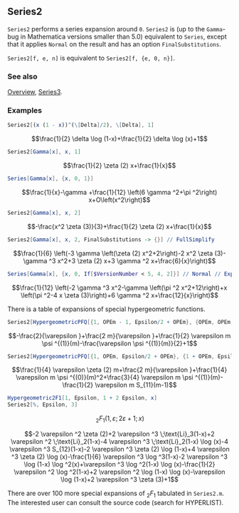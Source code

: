 ## Series2

`Series2` performs a series expansion around `0`. `Series2` is (up to the `Gamma`-bug in Mathematica versions smaller than 5.0) equivalent to `Series`, except that it applies `Normal` on the result and has an option `FinalSubstitutions`.

`Series2[f, e, n]` is equivalent to `Series2[f, {e, 0, n}]`.

### See also

[Overview](Extra/FeynCalc.md), [Series3](Series3.md).

### Examples

```mathematica
Series2[(x (1 - x))^(\[Delta]/2), \[Delta], 1]
```

$$\frac{1}{2} \delta  \log (1-x)+\frac{1}{2} \delta  \log (x)+1$$

```mathematica
Series2[Gamma[x], x, 1]
```

$$\frac{1}{2} \zeta (2) x+\frac{1}{x}$$

```mathematica
Series[Gamma[x], {x, 0, 1}]
```

$$\frac{1}{x}-\gamma +\frac{1}{12} \left(6 \gamma ^2+\pi ^2\right) x+O\left(x^2\right)$$

```mathematica
Series2[Gamma[x], x, 2]
```

$$-\frac{x^2 \zeta (3)}{3}+\frac{1}{2} \zeta (2) x+\frac{1}{x}$$

```mathematica
Series2[Gamma[x], x, 2, FinalSubstitutions -> {}] // FullSimplify
```

$$\frac{1}{6} \left(-3 \gamma  \left(\zeta (2) x^2+2\right)-2 x^2 \zeta (3)-\gamma ^3 x^2+3 \zeta (2) x+3 \gamma ^2 x+\frac{6}{x}\right)$$

```mathematica
Series[Gamma[x], {x, 0, If[$VersionNumber < 5, 4, 2]}] // Normal // Expand // FullSimplify
```

$$\frac{1}{12} \left(-2 \gamma ^3 x^2-\gamma  \left(\pi ^2 x^2+12\right)+x \left(\pi ^2-4 x \zeta (3)\right)+6 \gamma ^2 x+\frac{12}{x}\right)$$

There is a table of expansions of special hypergeometric functions.

```mathematica
Series2[HypergeometricPFQ[{1, OPEm - 1, Epsilon/2 + OPEm}, {OPEm, OPEm + Epsilon}, 1], Epsilon, 1]
```

$$-\frac{2}{\varepsilon }+\frac{2 m}{\varepsilon }+\frac{1}{2} \varepsilon  m \psi ^{(1)}(m)-\frac{\varepsilon  \psi ^{(1)}(m)}{2}+1$$

```mathematica
Series2[HypergeometricPFQ[{1, OPEm, Epsilon/2 + OPEm}, {1 + OPEm, Epsilon + OPEm},  1], Epsilon, 1]
```

$$\frac{1}{4} \varepsilon  \zeta (2) m+\frac{2 m}{\varepsilon }+\frac{1}{4} \varepsilon  m \psi ^{(0)}(m)^2+\frac{3}{4} \varepsilon  m \psi ^{(1)}(m)-\frac{1}{2} \varepsilon  m S_{11}(m-1)$$

```mathematica
Hypergeometric2F1[1, Epsilon, 1 + 2 Epsilon, x]
Series2[%, Epsilon, 3]
```

$$\, _2F_1(1,\varepsilon ;2 \varepsilon +1;x)$$

$$-2 \varepsilon ^2 \zeta (2)+2 \varepsilon ^3 \;\text{Li}_3(1-x)+2 \varepsilon ^2 \;\text{Li}_2(1-x)-4 \varepsilon ^3 \;\text{Li}_2(1-x) \log (x)-4 \varepsilon ^3 S_{12}(1-x)-2 \varepsilon ^3 \zeta (2) \log (1-x)+4 \varepsilon ^3 \zeta (2) \log (x)-\frac{1}{6} \varepsilon ^3 \log ^3(1-x)-2 \varepsilon ^3 \log (1-x) \log ^2(x)+\varepsilon ^3 \log ^2(1-x) \log (x)-\frac{1}{2} \varepsilon ^2 \log ^2(1-x)+2 \varepsilon ^2 \log (1-x) \log (x)-\varepsilon  \log (1-x)+2 \varepsilon ^3 \zeta (3)+1$$

There are over 100 more special expansions of ${}_2 F_1$ tabulated in `Series2.m`. The interested user can consult the source code (search for HYPERLIST).
